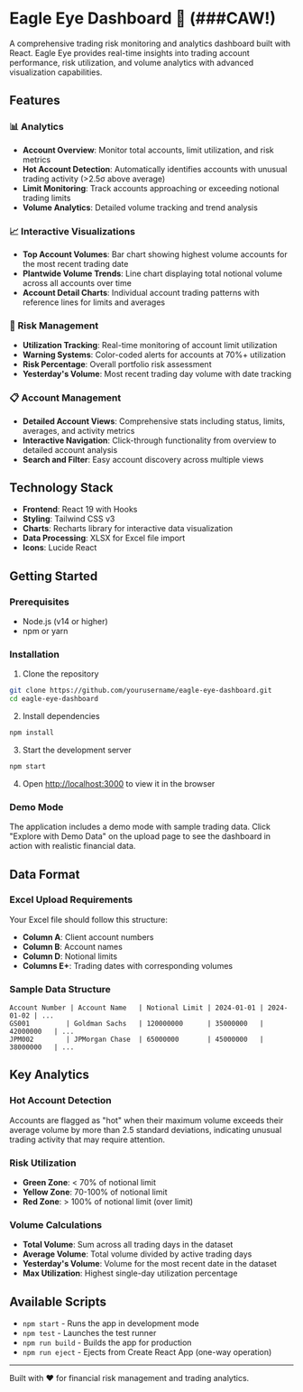 # Eagle Eye Dashboard 🦅 (###CAW!)

A comprehensive trading risk monitoring and analytics dashboard built with React. Eagle Eye provides real-time insights into trading account performance, risk utilization, and volume analytics with advanced visualization capabilities.

## Features

### 📊 Analytics
- **Account Overview**: Monitor total accounts, limit utilization, and risk metrics
- **Hot Account Detection**: Automatically identifies accounts with unusual trading activity (>2.5σ above average)
- **Limit Monitoring**: Track accounts approaching or exceeding notional trading limits
- **Volume Analytics**: Detailed volume tracking and trend analysis

### 📈 Interactive Visualizations
- **Top Account Volumes**: Bar chart showing highest volume accounts for the most recent trading date
- **Plantwide Volume Trends**: Line chart displaying total notional volume across all accounts over time
- **Account Detail Charts**: Individual account trading patterns with reference lines for limits and averages

### 🎯 Risk Management
- **Utilization Tracking**: Real-time monitoring of account limit utilization
- **Warning Systems**: Color-coded alerts for accounts at 70%+ utilization
- **Risk Percentage**: Overall portfolio risk assessment
- **Yesterday's Volume**: Most recent trading day volume with date tracking

### 📋 Account Management
- **Detailed Account Views**: Comprehensive stats including status, limits, averages, and activity metrics
- **Interactive Navigation**: Click-through functionality from overview to detailed account analysis
- **Search and Filter**: Easy account discovery across multiple views

## Technology Stack

- **Frontend**: React 19 with Hooks
- **Styling**: Tailwind CSS v3
- **Charts**: Recharts library for interactive data visualization
- **Data Processing**: XLSX for Excel file import
- **Icons**: Lucide React

## Getting Started

### Prerequisites
- Node.js (v14 or higher)
- npm or yarn

### Installation

1. Clone the repository
```bash
git clone https://github.com/yourusername/eagle-eye-dashboard.git
cd eagle-eye-dashboard
```

2. Install dependencies
```bash
npm install
```

3. Start the development server
```bash
npm start
```

4. Open [http://localhost:3000](http://localhost:3000) to view it in the browser

### Demo Mode

The application includes a demo mode with sample trading data. Click "Explore with Demo Data" on the upload page to see the dashboard in action with realistic financial data.

## Data Format

### Excel Upload Requirements
Your Excel file should follow this structure:
- **Column A**: Client account numbers
- **Column B**: Account names
- **Column D**: Notional limits
- **Columns E+**: Trading dates with corresponding volumes

### Sample Data Structure
```
Account Number | Account Name   | Notional Limit | 2024-01-01 | 2024-01-02 | ...
GS001         | Goldman Sachs   | 120000000      | 35000000   | 42000000   | ...
JPM002        | JPMorgan Chase  | 65000000       | 45000000   | 38000000   | ...
```

## Key Analytics

### Hot Account Detection
Accounts are flagged as "hot" when their maximum volume exceeds their average volume by more than 2.5 standard deviations, indicating unusual trading activity that may require attention.

### Risk Utilization
- **Green Zone**: < 70% of notional limit
- **Yellow Zone**: 70-100% of notional limit
- **Red Zone**: > 100% of notional limit (over limit)

### Volume Calculations
- **Total Volume**: Sum across all trading days in the dataset
- **Average Volume**: Total volume divided by active trading days
- **Yesterday's Volume**: Volume for the most recent date in the dataset
- **Max Utilization**: Highest single-day utilization percentage

## Available Scripts

- `npm start` - Runs the app in development mode
- `npm test` - Launches the test runner
- `npm run build` - Builds the app for production
- `npm run eject` - Ejects from Create React App (one-way operation)



---

Built with ❤️ for financial risk management and trading analytics.
